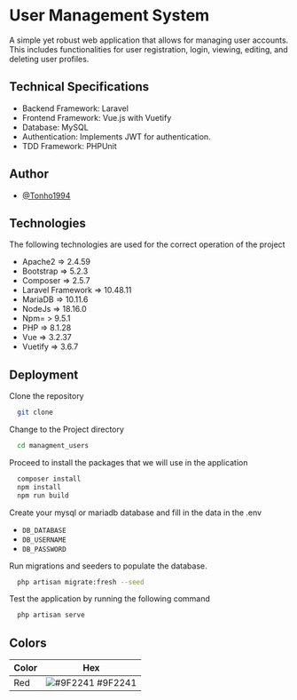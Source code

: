 # User Management System

A simple yet robust web application that allows for managing user accounts. This includes functionalities for user registration, login, viewing, editing, and deleting user profiles.


## Technical Specifications

- Backend Framework: Laravel
- Frontend Framework: Vue.js with Vuetify
- Database: MySQL
- Authentication: Implements JWT for authentication.
- TDD Framework: PHPUnit


## Author

- [@Tonho1994](https://github.com/Tonho1994)


## Technologies

The following technologies are used for the correct operation of the project

- Apache2 => 2.4.59
- Bootstrap => 5.2.3
- Composer => 2.5.7
- Laravel Framework => 10.48.11
- MariaDB => 10.11.6
- NodeJs => 18.16.0
- Npm= > 9.5.1
- PHP => 8.1.28
- Vue => 3.2.37
- Vuetify => 3.6.7


## Deployment

Clone the repository
```bash
  git clone
```
Change to the Project directory
```bash
  cd managment_users
```
Proceed to install the packages that we will use in the application
```bash
  composer install
  npm install
  npm run build
```
Create your mysql or mariadb database and fill in the data in the .env

- `DB_DATABASE`
- `DB_USERNAME`
- `DB_PASSWORD`

Run migrations and seeders to populate the database.
```bash
  php artisan migrate:fresh --seed
```
Test the application by running the following command
```bash
  php artisan serve
```


## Colors

| Color             | Hex                                                                |
| ----------------- | ------------------------------------------------------------------ |
| Red | ![#9F2241](https://via.placeholder.com/10/9F2241?text=+) #9F2241 |